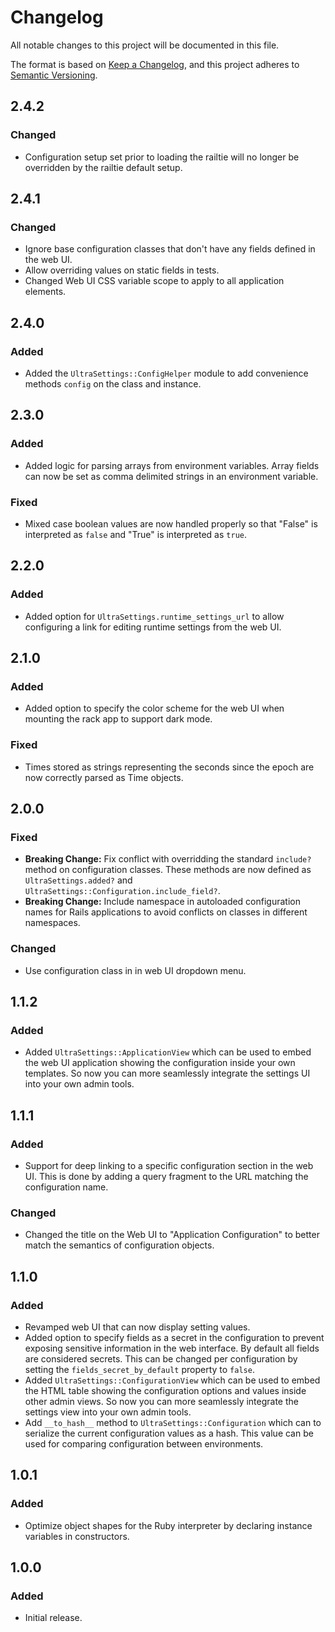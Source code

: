 # Changelog
All notable changes to this project will be documented in this file.

The format is based on [Keep a Changelog](https://keepachangelog.com/en/1.0.0/),
and this project adheres to [Semantic Versioning](https://semver.org/spec/v2.0.0.html).

## 2.4.2

### Changed

- Configuration setup set prior to loading the railtie will no longer be overridden by the railtie default setup.

## 2.4.1

### Changed

- Ignore base configuration classes that don't have any fields defined in the web UI.
- Allow overriding values on static fields in tests.
- Changed Web UI CSS variable scope to apply to all application elements.

## 2.4.0

### Added

- Added the `UltraSettings::ConfigHelper` module to add convenience methods `config` on the class and instance.

## 2.3.0

### Added

- Added logic for parsing arrays from environment variables. Array fields can now be set as comma delimited strings in an environment variable.

### Fixed

- Mixed case boolean values are now handled properly so that "False" is interpreted as `false` and "True" is interpreted as `true`.

## 2.2.0

### Added

- Added option for `UltraSettings.runtime_settings_url` to allow configuring a link for editing runtime settings from the web UI.

## 2.1.0

### Added

- Added option to specify the color scheme for the web UI when mounting the rack app to support dark mode.

### Fixed

- Times stored as strings representing the seconds since the epoch are now correctly parsed as Time objects.

## 2.0.0

### Fixed

- **Breaking Change:** Fix conflict with overridding the standard `include?` method on configuration classes. These methods are now defined as `UltraSettings.added?` and `UltraSettings::Configuration.include_field?`.
- **Breaking Change:** Include namespace in autoloaded configuration names for Rails applications to avoid conflicts on classes in different namespaces.

### Changed

- Use configuration class in in web UI dropdown menu.

## 1.1.2

### Added

- Added `UltraSettings::ApplicationView` which can be used to embed the web UI application showing the configuration inside your own templates. So now you can more seamlessly integrate the settings UI into your own admin tools.

## 1.1.1

### Added

- Support for deep linking to a specific configuration section in the web UI. This is done by adding a query fragment to the URL matching the configuration name.

### Changed

- Changed the title on the Web UI to "Application Configuration" to better match the semantics of configuration objects.

## 1.1.0

### Added

- Revamped web UI that can now display setting values.
- Added option to specify fields as a secret in the configuration to prevent exposing sensitive information in the web interface. By default all fields are considered secrets. This can be changed per configuration by setting the `fields_secret_by_default` property to `false`.
- Added `UltraSettings::ConfigurationView` which can be used to embed the HTML table showing the configuration options and values inside other admin views. So now you can more seamlessly integrate the settings view into your own admin tools.
- Add `__to_hash__` method to `UltraSettings::Configuration` which can to serialize the current configuration values as a hash. This value can be used for comparing configuration between environments.

## 1.0.1

### Added
- Optimize object shapes for the Ruby interpreter by declaring instance variables in constructors.

## 1.0.0

### Added
- Initial release.
